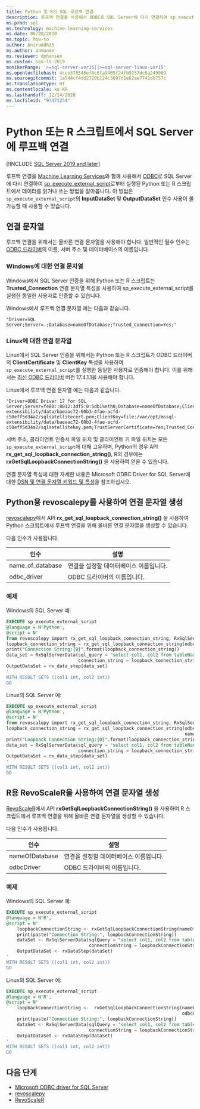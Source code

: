 ```yaml
---
title: Python 및 R의 SQL 루프백 연결
description: 루프백 연결을 사용해서 ODBC로 SQL Server에 다시 연결하여 sp_execute_external_script로부터 실행된 Python 또는 R 스크립트에서 데이터를 읽거나 쓰는 방법을 알아봅니다.
ms.prod: sql
ms.technology: machine-learning-services
ms.date: 08/20/2020
ms.topic: how-to
author: Aniruddh25
ms.author: anmunde
ms.reviewer: dphansen
ms.custom: seo-lt-2019
monikerRange: '>=sql-server-ver15||>=sql-server-linux-ver15'
ms.openlocfilehash: 4cce378546ef8c6fa9405f24fb9157dc6a249969
ms.sourcegitcommit: 1a544cf4dd2720b124c3697d1e62ae7741db757c
ms.translationtype: HT
ms.contentlocale: ko-KR
ms.lasthandoff: 12/14/2020
ms.locfileid: "97471254"
---
```

# <a name="loopback-connection-to-sql-server-from-a-python-or-r-script"></a>Python 또는 R 스크립트에서 SQL Server에 루프백 연결
[!INCLUDE [SQL Server 2019 and later](../../includes/applies-to-version/sqlserver2019.md)]

루프백 연결을 [Machine Learning Services](../sql-server-machine-learning-services.md)와 함께 사용해서 [ODBC](../../connect/odbc/microsoft-odbc-driver-for-sql-server.md)로 SQL Server에 다시 연결하여 [sp_execute_external_script](../../relational-databases/system-stored-procedures/sp-execute-external-script-transact-sql.md)로부터 실행된 Python 또는 R 스크립트에서 데이터를 읽거나 쓰는 방법을 알아봅니다. 이 방법은 `sp_execute_external_script`의 **InputDataSet** 및 **OutputDataSet** 인수 사용이 불가능할 때 사용할 수 있습니다.

## <a name="connection-string"></a>연결 문자열

루프백 연결을 위해서는 올바른 연결 문자열을 사용해야 합니다. 일반적인 필수 인수는 [ODBC 드라이버](../../connect/odbc/microsoft-odbc-driver-for-sql-server.md)의 이름, 서버 주소 및 데이터베이스의 이름입니다.

### <a name="connection-string-on-windows"></a>Windows에 대한 연결 문자열

Windows에서 SQL Server 인증을 위해 Python 또는 R 스크립트는 **Trusted_Connection** 연결 문자열 특성을 사용하여 sp_execute_external_script를 실행한 동일한 사용자로 인증할 수 있습니다.

Windows에서 루프백 연결 문자열 예는 다음과 같습니다.

``` 
"Driver=SQL Server;Server=.;Database=nameOfDatabase;Trusted_Connection=Yes;"
```

### <a name="connection-string-on-linux"></a>Linux에 대한 연결 문자열

Linux에서 SQL Server 인증을 위해서는 Python 또는 R 스크립트가 ODBC 드라이버의 **ClientCertificate** 및 **ClientKey** 특성을 사용하여 `sp_execute_external_script`를 실행한 동일한 사용자로 인증해야 합니다. 이를 위해서는 [최신 ODBC 드라이버](../../connect/odbc/download-odbc-driver-for-sql-server.md) 버전 17.4.1.1을 사용해야 합니다.

Linux에서 루프백 연결 문자열 예는 다음과 같습니다.

```
"Driver=ODBC Driver 17 for SQL Server;Server=fe80::8012:3df5:0:5db1%eth0;Database=nameOfDatabase;ClientCertificate=file:/var/opt/mssql-extensibility/data/baeaac72-60b3-4fae-acfd-c50eff5d34a2/sqlsatellitecert.pem;ClientKey=file:/var/opt/mssql-extensibility/data/baeaac72-60b3-4fae-acfd-c50eff5d34a2/sqlsatellitekey.pem;TrustServerCertificate=Yes;Trusted_Connection=no;Encrypt=Yes"
```

서버 주소, 클라이언트 인증서 파일 위치 및 클라이언트 키 파일 위치는 모든 `sp_execute_external_script`에 대해 고유하며, Python의 경우 API **rx_get_sql_loopback_connection_string()**, R의 경우에는 **rxGetSqlLoopbackConnectionString()** 을 사용하여 얻을 수 있습니다.

연결 문자열 특성에 대한 자세한 내용은 Microsoft ODBC Driver for SQL Server에 대한 [DSN 및 연결 문자열 키워드 및 특성](../../connect/odbc/dsn-connection-string-attribute.md?view=sql-server-linux-ver15#new-connection-string-keywords-and-connection-attributes)을 참조하십시오.

## <a name="generate-connection-string-with-revoscalepy-for-python"></a>Python용 revoscalepy를 사용하여 연결 문자열 생성

[revoscalepy](../python/ref-py-revoscalepy.md)에서 API **rx_get_sql_loopback_connection_string()** 을 사용하여 Python 스크립트에서 루프백 연결을 위해 올바른 연결 문자열을 생성할 수 있습니다.

다음 인수가 사용됩니다.

| 인수 | 설명 |
|-|-|
| name_of_database | 연결을 설정할 데이터베이스 이름입니다. |
| odbc_driver | ODBC 드라이버의 이름입니다. |

### <a name="examples"></a>예제

Windows의 SQL Server 예:

```sql
EXECUTE sp_execute_external_script
@language = N'Python',
@script = N'
from revoscalepy import rx_get_sql_loopback_connection_string, RxSqlServerData, rx_data_step
loopback_connection_string = rx_get_sql_loopback_connection_string(odbc_driver="SQL Server", name_of_database="DBName")
print("Connection String:{0}".format(loopback_connection_string))
data_set = RxSqlServerData(sql_query = "select col1, col2 from tableName",
                           connection_string = loopback_connection_string)
OutputDataSet = rx_data_step(data_set)
'
WITH RESULT SETS ((col1 int, col2 int))
GO
```

Linux의 SQL Server 예:

```sql
EXECUTE sp_execute_external_script
@language = N'Python',
@script = N'
from revoscalepy import rx_get_sql_loopback_connection_string, RxSqlServerData, rx_data_step
loopback_connection_string = rx_get_sql_loopback_connection_string(odbc_driver="ODBC Driver 17 for SQL Server",
                                                                   name_of_database="DBName")
print("Loopback Connection String:{0}".format(loopback_connection_string))
data_set = RxSqlServerData(sql_query = "select col1, col2 from tableName",
                           connection_string = loopback_connection_string)
OutputDataSet = rx_data_step(data_set)
'
WITH RESULT SETS ((col1 int, col2 int))
GO
```

## <a name="generate-connection-string-with-revoscaler-for-r"></a>R용 RevoScaleR을 사용하여 연결 문자열 생성

[RevoScaleR](../r/ref-r-revoscaler.md)에서 API **rxGetSqlLoopbackConnectionString()** 을 사용하여 R 스크립트에서 루프백 연결을 위해 올바른 연결 문자열을 생성할 수 있습니다.

다음 인수가 사용됩니다.

| 인수 | 설명 |
|-|-|
| nameOfDatabase | 연결을 설정할 데이터베이스 이름입니다. |
| odbcDriver | ODBC 드라이버의 이름입니다. |

### <a name="examples"></a>예제

Windows의 SQL Server 예:

```sql
EXECUTE sp_execute_external_script
@language = N'R',
@script = N'
    loopbackConnectionString <- rxGetSqlLoopbackConnectionString(nameOfDatabase="DBName", odbcDriver ="SQL Server")
    print(paste("Connection String:", loopbackConnectionString))
    dataSet <- RxSqlServerData(sqlQuery = "select col1, col2 from tableName",
                               connectionString = loopbackConnectionString)
    OutputDataSet <- rxDataStep(dataSet)
'
WITH RESULT SETS ((col1 int, col2 int))
GO
```

Linux의 SQL Server 예:

```sql
EXECUTE sp_execute_external_script
@language = N'R',
@script = N'
    loopbackConnectionString <-  rxGetSqlLoopbackConnectionString(nameOfDatabase="DBName", 
                                                                  odbcDriver ="ODBC Driver 17 for SQL Server")
    print(paste("Connection String:", loopbackConnectionString))
    dataSet <- RxSqlServerData(sqlQuery = "select col1, col2 from tableName", 
                               connectionString = loopbackConnectionString)
    OutputDataSet <- rxDataStep(dataSet)
'
WITH RESULT SETS ((col1 int, col2 int))
GO
```

## <a name="next-steps"></a>다음 단계

+ [Microsoft ODBC driver for SQL Server](../../connect/odbc/microsoft-odbc-driver-for-sql-server.md)
+ [revoscalepy](../python/ref-py-revoscalepy.md)
+ [RevoScaleR](../r/ref-r-revoscaler.md)
